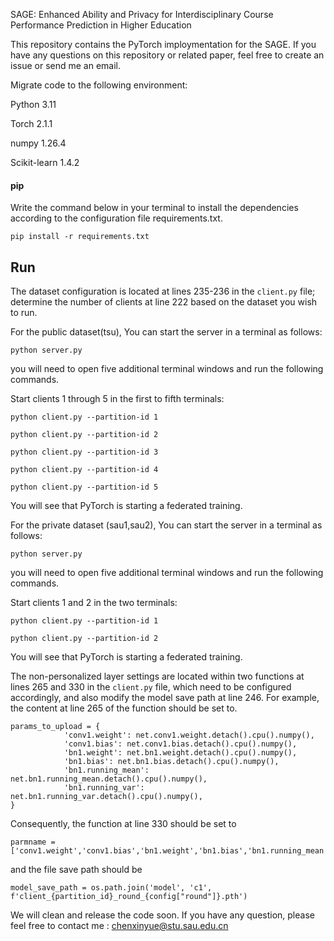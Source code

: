 SAGE: Enhanced Ability and Privacy for Interdisciplinary Course Performance Prediction in Higher Education

This repository contains the PyTorch imploymentation for the SAGE.  If you have any questions on this repository or related paper, feel free to create an issue or send me an email.

Migrate code to the following environment:

Python 3.11

Torch 2.1.1

numpy 1.26.4

Scikit-learn 1.4.2

#### pip

Write the command below in your terminal to install the dependencies according to the configuration file requirements.txt.

```shell
pip install -r requirements.txt
```

## Run 
The dataset configuration is located at lines 235-236 in the `client.py` file; determine the number of clients at line 222 based on the dataset you wish to run.

For the public dataset(tsu),  You can start the server in a terminal as follows:
```shell
python server.py
```
you will need to open five additional terminal windows and run the following commands.

Start clients 1 through 5 in the first to fifth terminals:

```shell
python client.py --partition-id 1
```
```shell
python client.py --partition-id 2
```
```shell
python client.py --partition-id 3
```
```shell
python client.py --partition-id 4
```
```shell
python client.py --partition-id 5
```
You will see that PyTorch is starting a federated training. 

For the private dataset (sau1,sau2),  You can start the server in a terminal as follows:
```shell
python server.py
```
you will need to open five additional terminal windows and run the following commands.

Start clients 1 and 2 in the two terminals:

```shell
python client.py --partition-id 1
```
```shell
python client.py --partition-id 2
```
You will see that PyTorch is starting a federated training. 

The non-personalized layer settings are located within two functions at lines 265 and 330 in the `client.py` file, which need to be configured accordingly, and also modify the model save path at line 246.
For example, the content at line 265 of the function should be set to.
```
params_to_upload = {
            'conv1.weight': net.conv1.weight.detach().cpu().numpy(),
            'conv1.bias': net.conv1.bias.detach().cpu().numpy(),
            'bn1.weight': net.bn1.weight.detach().cpu().numpy(),
            'bn1.bias': net.bn1.bias.detach().cpu().numpy(),
            'bn1.running_mean': net.bn1.running_mean.detach().cpu().numpy(),
            'bn1.running_var': net.bn1.running_var.detach().cpu().numpy(),
}
```
Consequently, the function at line 330 should be set to
```
parmname =['conv1.weight','conv1.bias','bn1.weight','bn1.bias','bn1.running_mean','bn1.running_var']
```
and the file save path should be
```
model_save_path = os.path.join('model', 'c1', f'client_{partition_id}_round_{config["round"]}.pth')
``` 

We will clean and release the code soon.  If you have any question, please feel free to contact me : chenxinyue@stu.sau.edu.cn
